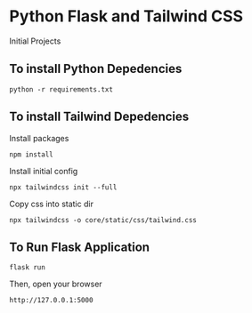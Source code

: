 # Python Flask and Tailwind CSS

Initial Projects

## To install Python Depedencies

    python -r requirements.txt

## To install Tailwind Depedencies

Install packages

    npm install 

Install initial config

    npx tailwindcss init --full

Copy css into static dir

    npx tailwindcss -o core/static/css/tailwind.css

## To Run Flask Application

    flask run

Then, open your browser

    http://127.0.0.1:5000

